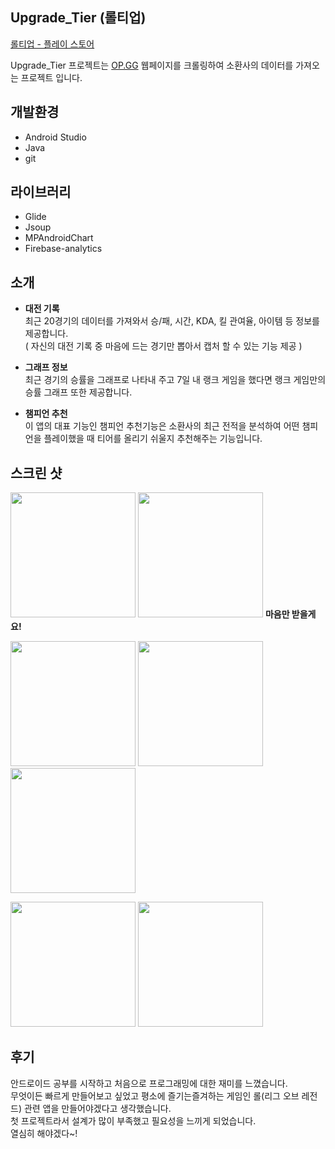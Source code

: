 ## Upgrade_Tier (롤티업)  
[롤티업 - 플레이 스토어](https://play.google.com/store/apps/details?id=sjsh.com)  

Upgrade_Tier 프로젝트는 [OP.GG](https://www.op.gg/) 웹페이지를 크롤링하여 소환사의 데이터를 가져오는 프로젝트 입니다.

## 개발환경  
* Android Studio
* Java 
* git

## 라이브러리  
* Glide
* Jsoup
* MPAndroidChart
* Firebase-analytics

## 소개  
* **대전 기록**  
최근 20경기의 데이터를 가져와서 승/패, 시간, KDA, 킬 관여율, 아이템 등 정보를 제공합니다.  
( 자신의 대전 기록 중 마음에 드는 경기만 뽑아서 캡처 할 수 있는 기능 제공 )  

* **그래프 정보**  
최근 경기의 승률을 그래프로 나타내 주고 7일 내 랭크 게임을 했다면 랭크 게임만의 승률 그래프 또한 제공합니다.  

* **챔피언 추천**  
이 앱의 대표 기능인 챔피언 추천기능은 소환사의 최근 전적을 분석하여 어떤 챔피언을 플레이했을 때 티어를 올리기 쉬울지 추천해주는 기능입니다.
  
## 스크린 샷
<img src = "https://user-images.githubusercontent.com/51706367/107036764-78712580-67fd-11eb-81f0-40d4279cb66b.jpeg" width="200px"> <img src ="https://user-images.githubusercontent.com/51706367/107036760-773ff880-67fd-11eb-8e9b-2fcc04dbf3d5.png" width="200px"> **마음만 받을게요!**  

<img src ="https://user-images.githubusercontent.com/51706367/107036777-7e670680-67fd-11eb-9c09-2a46875e1c4a.jpeg" width="200px"> <img src ="https://user-images.githubusercontent.com/51706367/107036789-8030ca00-67fd-11eb-9c19-5a3a071fe046.png" width="200px"> <img src ="https://user-images.githubusercontent.com/51706367/107036791-8161f700-67fd-11eb-8bc2-564eccebc335.png" width="200px">

<img src ="https://user-images.githubusercontent.com/51706367/107046481-0521e080-680a-11eb-93c3-c2dec9080501.png" width="200px"> <img src ="https://user-images.githubusercontent.com/51706367/107046488-06530d80-680a-11eb-88c0-8bb449baaa69.png" width="200px">

## 후기  
안드로이드 공부를 시작하고 처음으로 프로그래밍에 대한 재미를 느꼈습니다.  
무엇이든 빠르게 만들어보고 싶었고 평소에 즐기는즐겨하는 게임인 롤(리그 오브 레전드) 관련 앱을 만들어야겠다고 생각했습니다.  
첫 프로젝트라서 설계가 많이 부족했고 필요성을 느끼게 되었습니다.  
열심히 해야겠다~!

